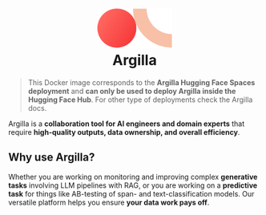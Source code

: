 <h1 align="center">
  <a href=""><img src="https://github.com/dvsrepo/imgs/raw/main/rg.svg" alt="Argilla" width="150"></a>
  <br>
  Argilla
  <br>
</h1>

> This Docker image corresponds to the **Argilla Hugging Face Spaces deployment** and **can only be used to deploy Argilla inside the Hugging Face Hub**. For other type of deployments check the Argilla docs.


Argilla is a **collaboration tool for AI engineers and domain experts** that require **high-quality outputs, data ownership, and overall efficiency**.

## Why use Argilla?

Whether you are working on monitoring and improving complex **generative tasks** involving LLM pipelines with RAG, or you are working on a **predictive task** for things like AB-testing of span- and text-classification models. Our versatile platform helps you ensure **your data work pays off**.

